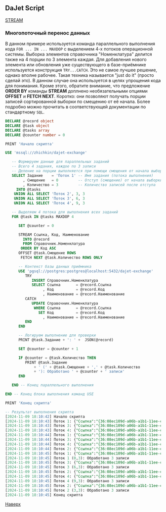 ## DaJet Script

[STREAM](https://github.com/zhichkin/dajet/tree/main/doc/dajet-script/databases/stream/README.md)

### Многопоточный перенос данных

В данном примере используется команда параллельного выполнения кода ```FOR ... IN ... MAXDOP``` с выделением 4-х потоков операционной системы. Выборка элементов справочника "Номенклатура" делится также на 4 порции по 3 элемента каждая. Для добавления нового элемента или обновления уже существующего в базе-приёмнике используется конструкция ```TRY...CATCH```. Это не самое лучшее решение, однако вполне рабочее. Такая техника называется "just do it" (просто сделай это). В данном случае она используется в целях упрощения кода для понимания. Кроме этого, обратите внимание, что предложение **ORDER BY** команды **STREAM** доплнено необязательными опциями **OFFSET** и **FETCH NEXT**. Коротко: они позволяют получать порции записей сортированной выборки по смещению от её начала. Более подробно можно прочитать в соответствующей документации по стандартному ```SQL```.

```SQL
DECLARE @record object
DECLARE @task object
DECLARE @tasks array
DECLARE @counter number = 0

PRINT 'Начало скрипта'

USE 'mssql://zhichkin/dajet-exchange'

   -- Формируем данные для параллельных заданий
   -- Всего 4 задания, каждое по 3 записи
   -- Деление на порции выполняется при помощи смещения от начала выборки
   SELECT Задание    = 'Поток 1' -- Имя задания (потока выполнения)
        , Смещение   = 0         -- Отступ (смещение) от начала выборки
        , Количество = 3         -- Количество записей после отступа
     INTO @tasks
    UNION ALL SELECT 'Поток 2', 3, 3
    UNION ALL SELECT 'Поток 3', 6, 3
    UNION ALL SELECT 'Поток 4', 9, 3

   -- Выделяем 4 потока для выполнения всех заданий
   FOR @task IN @tasks MAXDOP 4

      SET @counter = 0

      STREAM Ссылка, Код, Наименование
        INTO @record
        FROM Справочник.Номенклатура
       ORDER BY Код ASC
      OFFSET @task.Смещение ROWS
       FETCH NEXT @task.Количество ROWS ONLY

      -- Контекст базы данных приёмника
      USE 'pgsql://postgres:postgres@localhost:5432/dajet-exchange'
         TRY
            INSERT Справочник.Номенклатура
            SELECT Ссылка       = @record.Ссылка
                 , Код          = @record.Код
                 , Наименование = @record.Наименование
         CATCH
            UPDATE Справочник.Номенклатура
             WHERE Ссылка       = @record.Ссылка
               SET Код          = @record.Код
                 , Наименование = @record.Наименование
         END
      END

      -- Логируем выполнение для проверки
      PRINT @task.Задание + ': ' +  JSON(@record)

      SET @counter = @counter + 1

      IF @counter = @task.Количество THEN
         PRINT @task.Задание
             + ' (' + @task.Смещение + ',' + @task.Количество
             + '): Обработано ' + @counter + ' записи'
      END

   END -- Конец параллельного выполнения

END -- Конец блока выполнения команд USE

PRINT 'Конец скрипта'

-- Результат выполнения скрипта
[2024-11-09 18:10:42] Начало скрипта
[2024-11-09 18:10:43] Поток 1: {"Ссылка":"{36:08ec109d-a06b-a1b1-11ee-ca472bff0a0d}","Код":"00000001","Наименование":"Товар 1"}
[2024-11-09 18:10:43] Поток 3: {"Ссылка":"{36:08ec109d-a06b-a1b1-11ee-ca472bff0a13}","Код":"00000007","Наименование":"Товар 7"}
[2024-11-09 18:10:43] Поток 4: {"Ссылка":"{36:08ec109d-a06b-a1b1-11ee-ca472bff0a16}","Код":"00000010","Наименование":"Товар 10"}
[2024-11-09 18:10:44] Поток 1: {"Ссылка":"{36:08ec109d-a06b-a1b1-11ee-ca472bff0a0e}","Код":"00000002","Наименование":"Товар 2"}
[2024-11-09 18:10:44] Поток 3: {"Ссылка":"{36:08ec109d-a06b-a1b1-11ee-ca472bff0a14}","Код":"00000008","Наименование":"Товар 8"}
[2024-11-09 18:10:44] Поток 4: {"Ссылка":"{36:08ec109d-a06b-a1b1-11ee-ca472bff0a17}","Код":"00000011","Наименование":"Товар 11"}
[2024-11-09 18:10:44] Поток 2: {"Ссылка":"{36:08ec109d-a06b-a1b1-11ee-ca472bff0a10}","Код":"00000004","Наименование":"Товар 4"}
[2024-11-09 18:10:45] Поток 1: {"Ссылка":"{36:08ec109d-a06b-a1b1-11ee-ca472bff0a0f}","Код":"00000003","Наименование":"Товар 3"}
[2024-11-09 18:10:45] Поток 1 (0,3): Обработано 3 записи
[2024-11-09 18:10:45] Поток 3: {"Ссылка":"{36:08ec109d-a06b-a1b1-11ee-ca472bff0a15}","Код":"00000009","Наименование":"Товар 9"}
[2024-11-09 18:10:45] Поток 3 (6,3): Обработано 3 записи
[2024-11-09 18:10:45] Поток 2: {"Ссылка":"{36:08ec109d-a06b-a1b1-11ee-ca472bff0a11}","Код":"00000005","Наименование":"Товар 5"}
[2024-11-09 18:10:45] Поток 4: {"Ссылка":"{36:08ec109d-a06b-a1b1-11ee-ca472bff0a18}","Код":"00000012","Наименование":"Товар 12"}
[2024-11-09 18:10:45] Поток 4 (9,3): Обработано 3 записи
[2024-11-09 18:10:45] Поток 2: {"Ссылка":"{36:08ec109d-a06b-a1b1-11ee-ca472bff0a12}","Код":"00000006","Наименование":"Товар 6"}
[2024-11-09 18:10:45] Поток 2 (3,3): Обработано 3 записи
[2024-11-09 18:10:45] Конец скрипта
```

[Наверх](#многопоточный-перенос-данных)
